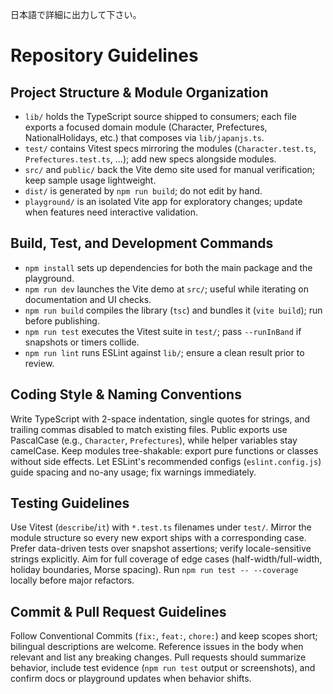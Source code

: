 日本語で詳細に出力して下さい。

# Repository Guidelines

## Project Structure & Module Organization
- `lib/` holds the TypeScript source shipped to consumers; each file exports a focused domain module (Character, Prefectures, NationalHolidays, etc.) that composes via `lib/japanjs.ts`.
- `test/` contains Vitest specs mirroring the modules (`Character.test.ts`, `Prefectures.test.ts`, ...); add new specs alongside modules.
- `src/` and `public/` back the Vite demo site used for manual verification; keep sample usage lightweight.
- `dist/` is generated by `npm run build`; do not edit by hand.
- `playground/` is an isolated Vite app for exploratory changes; update when features need interactive validation.

## Build, Test, and Development Commands
- `npm install` sets up dependencies for both the main package and the playground.
- `npm run dev` launches the Vite demo at `src/`; useful while iterating on documentation and UI checks.
- `npm run build` compiles the library (`tsc`) and bundles it (`vite build`); run before publishing.
- `npm run test` executes the Vitest suite in `test/`; pass `--runInBand` if snapshots or timers collide.
- `npm run lint` runs ESLint against `lib/`; ensure a clean result prior to review.

## Coding Style & Naming Conventions
Write TypeScript with 2-space indentation, single quotes for strings, and trailing commas disabled to match existing files. Public exports use PascalCase (e.g., `Character`, `Prefectures`), while helper variables stay camelCase. Keep modules tree-shakable: export pure functions or classes without side effects. Let ESLint's recommended configs (`eslint.config.js`) guide spacing and no-any usage; fix warnings immediately.

## Testing Guidelines
Use Vitest (`describe`/`it`) with `*.test.ts` filenames under `test/`. Mirror the module structure so every new export ships with a corresponding case. Prefer data-driven tests over snapshot assertions; verify locale-sensitive strings explicitly. Aim for full coverage of edge cases (half-width/full-width, holiday boundaries, Morse spacing). Run `npm run test -- --coverage` locally before major refactors.

## Commit & Pull Request Guidelines
Follow Conventional Commits (`fix:`, `feat:`, `chore:`) and keep scopes short; bilingual descriptions are welcome. Reference issues in the body when relevant and list any breaking changes. Pull requests should summarize behavior, include test evidence (`npm run test` output or screenshots), and confirm docs or playground updates when behavior shifts.
